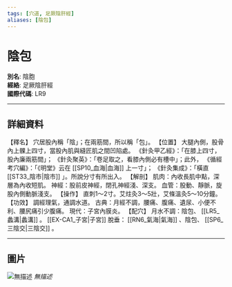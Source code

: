 ```yaml
---
tags: [穴道, 足厥陰肝經]
aliases: [陰包]
---
```


# 陰包

**別名**: 陰胞  
**經絡**: 足厥陰肝經  
**國際代碼**: LR9  

---

## 詳細資料
【釋名】
穴居股內稱「陰」；在兩筋間，所以稱「包」。
【位置】
大腿內側，股骨內上髁上四寸，當股內肌與縫匠肌之間凹陷處。
《針灸甲乙經》：「在膝上四寸，股內廉兩筋間」；
《針灸聚英》：「卷足取之，看膝內側必有槽中」；此外，
《循經考穴編》：「《明堂》云在 [[SP10_血海|血海]] 上一寸」；
《針灸集成》：「橫直 [[ST33_陰市|陰市]] 」。所說分寸有所出入。
【解剖】
肌肉：內收長肌中點，深層為內收短肌。
神經：股前皮神經，閉孔神經淺、深支。
血管：股動、靜脈，旋股內側動脈淺支。
【操作】
直刺1～2寸。艾炷灸3～5壯，艾條溫灸5～10分鐘。
【功效】
調經理氣，通調水道。
古典：月經不調，腰痛、腹痛、遺尿、小便不利、腰尻痛引少腹痛。
現代：子宮內膜炎。
【配穴】
月水不調：陰包、 [[LR5_蠡溝|蠡溝]] 。 [[EX-CA1_子宮|子宮]] 脫垂： [[RN6_氣海|氣海]] 、陰包、 [[SP6_三陰交|三陰交]] 。

---

## 圖片
![無描述](https://yibian.hopto.org/pic/shu16/333.gif)
_無描述_

